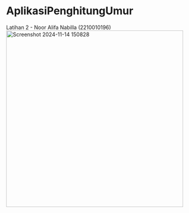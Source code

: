 # AplikasiPenghitungUmur
 Latihan 2 - Noor Alifa Nabilla (2210010196)
<img width="476" alt="Screenshot 2024-11-14 150828" src="https://github.com/user-attachments/assets/ae97fea6-905d-4c37-bef1-635f1e149c74">
